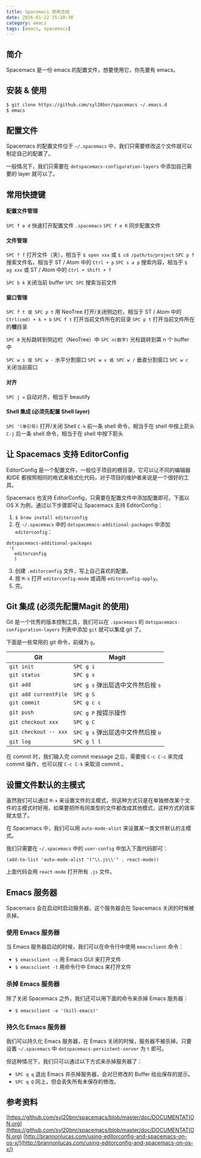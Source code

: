 ```yaml
---
title: Spacemacs 使用总结
date: 2016-01-22 15:20:38
category: emacs
tags: [emacs, spacemacs]
---
```


## 简介

Spacemacs 是一份 emacs 的配置文件，想要使用它，你先要有 emacs。

## 安装 & 使用

```bash
$ git clone https://github.com/syl20bnr/spacemacs ~/.emacs.d
$ emacs
```

## 配置文件

Spacemacs 的配置文件位于 `~/.spacemacs` 中，我们只需要修改这个文件就可以制定自己的配置了。

一般情况下，我们只需要在 `dotspacemacs-configuration-layers` 中添加自己需要的 layer 就可以了。

## 常用快捷键

#### 配置文件管理
`SPC f e d` 快速打开配置文件 `.spacemacs`
`SPC f e R` 同步配置文件

#### 文件管理

`SPC f f` 打开文件（夹），相当于 `$ open xxx` 或 `$ cd /path/to/project`
`SPC p f` 搜索文件名，相当于 ST / Atom 中的 `Ctrl + p`
`SPC s a p` 搜索内容，相当于 `$ ag xxx` 或 ST / Atom 中的 `Ctrl + Shift + f`

`SPC b k` 关闭当前 buffer
`SPC SPC` 搜索当前文件 

#### 窗口管理
`SPC f t 或 SPC p t` 用 NeoTree 打开/关闭侧边栏，相当于 ST / Atom 中的 `Ctrl(cmd) + k + b`
`SPC f t` 打开当前文件所在的目录
`SPC p t` 打开当前文件所在的**根**目录

`SPC 0` 光标跳转到侧边栏（NeoTree）中
`SPC n(数字)` 光标跳转到第 n 个 buffer 中

`SPC w s 或 SPC w -` 水平分割窗口
`SPC w v 或 SPC w /` 垂直分割窗口
`SPC w c` 关闭当前窗口

#### 对齐
`SPC j =` 自动对齐，相当于 beautify

#### Shell 集成 (必须先配置 Shell layer)
`SPC '(单引号)` 打开/关闭 Shell
`C-k` 前一条 shell 命令，相当于在 shell 中按上箭头
`C-j` 后一条 shell 命令，相当于在 shell 中按下箭头

## 让 Spacemacs 支持 EditorConfig

EditorConfig 是一个配置文件，一般位于项目的根目录，它可以让不同的编辑器和IDE 都按照相同的格式来格式化代码，对于项目的维护者来说是一个很好的工具。

Spacemacs 也支持 EditorConfig，只需要在配置文件中添加配置即可。下面以 OS X 为例，通过以下步骤即可让 Spacemacs 支持 EditorConfig：

1. `$ brew install editorconfig`
2. 在 `~/.spacemacs` 中的 `dotspacemacs-additional-packages` 中添加 `editorconfig`：
```
dotspacemacs-additional-packages
 '(
   editorconfig
   )
```
3. 创建 `.editorconfig` 文件，写上自己喜欢的配置。
4. 按 `M-x` 打开 `editorconfig-mode` 或调用 `editorconfig-apply`。
5. 完。

## Git 集成 (必须先配置Magit 的使用)

Git 是一个优秀的版本控制工具，我们可以在 `.spacemacs` 的 `dotspacemacs-configuration-layers` 列表中添加 `git` 就可以集成 git 了。

下面是一些常用的 git 命令，前缀为 `g`。

| Git | Magit |
|-----|-------|
| `git init`            | `SPC g i` |
| `git status`          | `SPC g s` |
| `git add`             | `SPC g s` 弹出层选中文件然后按 `s` |
| `git add currentFile` | `SPC g S` |
| `git commit`          | `SPC g c c` |
| `git push`            | `SPC g P` 按提示操作 |
| `git checkout xxx`    | `SPC g C` |
| `git checkout -- xxx` | `SPC g s` 弹出层选中文件然后按 `u` |
| `git log`             | `SPC g l l` |

在 commit 时，我们输入完 commit message 之后，需要按 `C-c C-c` 来完成 commit 操作，也可以按 `C-c C-k` 来取消 commit 。

## 设置文件默认的主模式

虽然我们可以通过 `M-x` 来设置文件的主模式，但这种方式只是在单独修改某个文件的主模式时好用，如果要把所有同类型的文件都改成其他模式，这种方式的效率就太低了。

在 Spacemacs 中，我们可以用 `auto-mode-alist` 来设置某一类文件默认的主模式。

我们只需要在 `~/.spacemacs` 中的 `user-config` 中加入下面代码即可：

```elisp
(add-to-list 'auto-mode-alist '("\\.js\\'" . react-mode))
```

上面代码会用 `react-mode` 打开所有 `.js` 文件。


## Emacs 服务器

Spacemacs 会在启动时启动服务器，这个服务器会在 Spacemacs 关闭的时候被杀掉。

### 使用 Emacs 服务器

当 Emacs 服务器启动的时候，我们可以在命令行中使用 `emacsclient` 命令：

- `$ emacsclient -c` 用 Emacs GUI 来打开文件
- `$ emacsclient -t` 用命令行中 Emacs 来打开文件

### 杀掉 Emacs 服务器

除了关闭 Spacemacs 之外，我们还可以用下面的命令来杀掉 Emacs 服务器：

- `$ emacsclient -e '(kill-emacs)'`

### 持久化 Emacs 服务器

我们可以持久化 Emacs 服务器，在 Emacs 关闭的时候，服务器不被杀掉。只要设置 `~/.spacemacs` 中 `dotspacemacs-persistent-server` 为 `t` 即可。

但这种情况下，我们只可以通过以下方式来杀掉服务器了：

- `SPC q q` 退出 Emacs 并杀掉服务器，会对已修改的 Buffer 给出保存的提示。
- `SPC q Q` 同上，但会丢失所有未保存的修改。


## 参考资料

[https://github.com/syl20bnr/spacemacs/blob/master/doc/DOCUMENTATION.org](https://github.com/syl20bnr/spacemacs/blob/master/doc/DOCUMENTATION.org)
[http://brannonlucas.com/using-editorconfig-and-spacemacs-on-os-x/](http://brannonlucas.com/using-editorconfig-and-spacemacs-on-os-x/)
